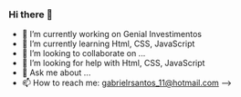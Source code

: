 ### Hi there 👋


- 🔭 I’m currently working on Genial Investimentos
- 🌱 I’m currently learning Html, CSS, JavaScript
- 👯 I’m looking to collaborate on ...
- 🤔 I’m looking for help with Html, CSS, JavaScript
- 💬 Ask me about ...
- 📫 How to reach me: gabrielrsantos_11@hotmail.com
-->

